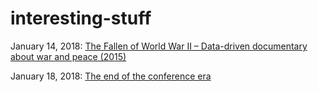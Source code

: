 # interesting-stuff

January 14, 2018:
[The Fallen of World War II – Data-driven documentary about war and peace (2015)](http://www.fallen.io/ww2/)

January 18, 2018:
[The end of the conference era](https://marco.org/2018/01/17/end-of-conference-era)
